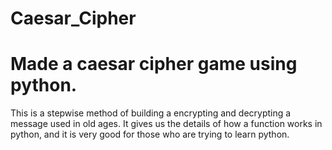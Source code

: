 # Caesar_Cipher
# Made a caesar cipher game using python.

This is a stepwise method of building a encrypting and decrypting a message used in old ages.
It gives us the details of how a function works in python, and it is very good for those who are trying to learn python.
